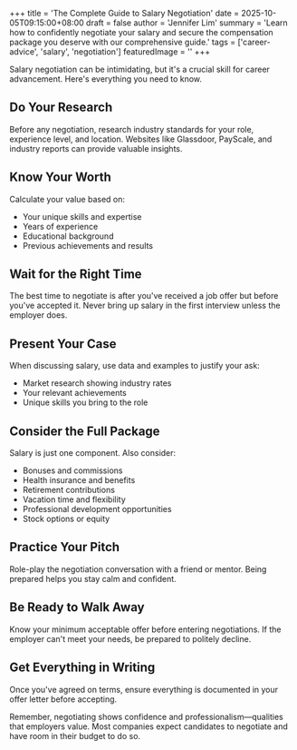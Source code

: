 +++
title = 'The Complete Guide to Salary Negotiation'
date = 2025-10-05T09:15:00+08:00
draft = false
author = 'Jennifer Lim'
summary = 'Learn how to confidently negotiate your salary and secure the compensation package you deserve with our comprehensive guide.'
tags = ['career-advice', 'salary', 'negotiation']
featuredImage = ''
+++

Salary negotiation can be intimidating, but it's a crucial skill for career advancement. Here's everything you need to know.

## Do Your Research

Before any negotiation, research industry standards for your role, experience level, and location. Websites like Glassdoor, PayScale, and industry reports can provide valuable insights.

## Know Your Worth

Calculate your value based on:
- Your unique skills and expertise
- Years of experience
- Educational background
- Previous achievements and results

## Wait for the Right Time

The best time to negotiate is after you've received a job offer but before you've accepted it. Never bring up salary in the first interview unless the employer does.

## Present Your Case

When discussing salary, use data and examples to justify your ask:
- Market research showing industry rates
- Your relevant achievements
- Unique skills you bring to the role

## Consider the Full Package

Salary is just one component. Also consider:
- Bonuses and commissions
- Health insurance and benefits
- Retirement contributions
- Vacation time and flexibility
- Professional development opportunities
- Stock options or equity

## Practice Your Pitch

Role-play the negotiation conversation with a friend or mentor. Being prepared helps you stay calm and confident.

## Be Ready to Walk Away

Know your minimum acceptable offer before entering negotiations. If the employer can't meet your needs, be prepared to politely decline.

## Get Everything in Writing

Once you've agreed on terms, ensure everything is documented in your offer letter before accepting.

Remember, negotiating shows confidence and professionalism—qualities that employers value. Most companies expect candidates to negotiate and have room in their budget to do so.

